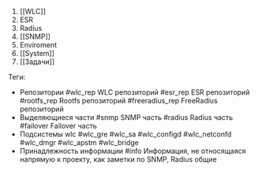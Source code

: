 1. [[WLC]]
2. ESR
3. Radius
4. [[SNMP]]
5. Enviroment
6. [[System]]
7. [[Задачи]]

Теги:
* Репозитории
#wlc_rep WLC репозиторий
#esr_rep ESR репозиторий
#rootfs_rep Rootfs репозиторий
#freeradius_rep FreeRadius репозиторий
* Выделяющиеся части
#snmp SNMP часть
#radius Radius часть
#failover Failover часть
* Подсистемы wlc
#wlc_gre
#wlc_sa
#wlc_configd
#wlc_netconfd
#wlc_dmgr
#wlc_apstm 
#wlc_bridge
* Принадлежность информации
#info Информация, не относящаяся напрямую к проекту, как заметки по SNMP, Radius общие